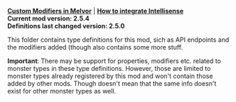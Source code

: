 **[Custom Modifiers in Melvor](https://github.com/KumaV1/Custom-Modifiers-in-Melvor)** | **[How to integrate Intellisense](https://github.com/KumaV1/Custom-Modifiers-in-Melvor/blob/develop/ModCreatorReadme.md#intellisense)**\
**Current mod version: 2.5.4**\
**Definitions last changed version: 2.5.0**

This folder contains type definitions for this mod, sich as API endpoints and the modifiers added (though also contains some more stuff.

**Important**: There may be support for properties, modifiers etc. related to monster types in these type definitions.
However, those are limited to monster types already registered by this mod and won't contain those added by other mods.
Though doesn't mean that the same info doesn't exist for other monster types as well.